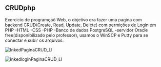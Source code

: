 ## CRUDphp
Exercicio de programçaõ Web, o objetivo era fazer uma pagina com backend CRUD(Create, Read, Update, Delete) com permições de Login em PHP
  -HTML
  -CSS
  -PHP
  -Banco de dados PostgreSQL
  -servidor Oracle free(disponibilizado pelo professor), usamos o WinSCP e Putty para se conectar e subir os arquivos.
  
![InkedPaginaCRUD_LI](https://user-images.githubusercontent.com/81270407/173203678-4a6fb8d4-512b-48e2-8a89-c60e0a9fd891.jpg)

![InkedloginPaginaCRUD_LI](https://user-images.githubusercontent.com/81270407/173203681-c804c536-0f75-459a-a213-16dab5cdb18d.jpg)

